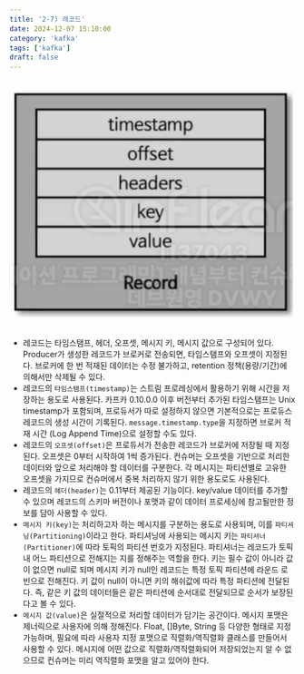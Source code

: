 ```yaml
---
title: '2-7) 레코드'
date: 2024-12-07 15:10:00
category: 'kafka'
tags: ['kafka']
draft: false
---
```


</br>

<div align="left">
  <img src="./images/스크린샷 2024-12-07 오후 2.47.10.png" width="500px" />
</div>

</br>

- 레코드는 타임스탬프, 헤더, 오프셋, 메시지 키, 메시지 값으로 구성되어 있다. Producer가 생성한 레코드가 브로커로 전송되면, 타임스탬프와 오프셋이 지정된다. 브로커에 한 번 적재된 데이터는 수정 불가하고, retention 정책(용량/기간)에 의해서만 삭제될 수 있다.
- 레코드의 `타임스탬프(timestamp)`는 스트림 프로레싱에서 활용하기 위해 시간을 저장하는 용도로 사용된다. 카프카 0.10.0.0 이후 버전부터 추가된 타임스탬프는 Unix timestamp가 포함되며, 프로듀서가 따로 설정하지 않으면 기본적으로는 프로듀스 레코드의 생성 시간이 기록된다. `message.timestamp.type`을 지정하면 브로커 적재 시간 (Log Append Time)으로 설정할 수도 있다.
- 레코드의 `오프셋(offset)`은 프로듀서가 전송한 레코드가 브로커에 저장될 때 지정된다. 오프셋은 0부터 시작하여 1씩 증가된다. 컨슈머는 오프셋을 기반으로 처리한 데이터와 앞으로 처리해야 할 데이터를 구분한다. 각 메시지는 파티션별로 고유한 오프셋을 가지므로 컨슈머에서 중복 처리하지 않기 위한 용도로도 사용된다.
- 레코드의 `헤더(header)`는 0.11부터 제공된 기능이다. key/value 데이터를 추가할 수 있으며 레코드의 스키마 버전이나 포맷과 같이 데이터 프로세싱에 참고될만한 정보를 담아 사용할 수 있다.
- `메시지 키(key)`는 처리하고자 하는 메시지를 구분하는 용도로 사용되며, 이를 `파티셔닝(Partitioning)`이라고 한다. 파티셔닝에 사용되는 메시지 키는 `파티셔너(Partitioner)`에 따라 토픽의 파티션 번호가 지정된다. 파티셔너는 레코드가 토픽 내 어느 파티션으로 전해지는 지를 정해주는 역할을 한다. 키는 필수 값이 아니라 값이 없으면 null로 되며 메시지 키가 null인 레코드는 특정 토픽 파티션에 라운드 로빈으로 전해진다. 키 값이 null이 아니면  키의 해쉬값에 따라 특정 파티션에 전달된다. 즉, 같은 키 값의 데이터들은 같은 파티션에 순서대로 전달되므로 순서가 보장된다고 볼 수 있다.
- `메시지 값(value)`은 실절적으로 처리할 데이터가 담기는 공간이다. 메시지 포맷은 제너릭으로 사용자에 의해 정해진다. Float, []Byte, String 등 다양한 형태로 지정 가능하며, 필요에 따라 사용자 지정 포맷으로 직렬화/역직렬화 클래스를 만들어서 사용할 수 있다. 메시지에 어떤 값으로 직렬화/역직렬화되어 저장되었는지 알 수 없으므로 컨슈머는 미리 역직렬화 포맷을 알고 있어야 한다.